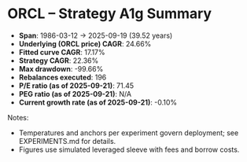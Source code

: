 # ORCL – Strategy A1g Summary

- **Span**: 1986-03-12 → 2025-09-19 (39.52 years)
- **Underlying (ORCL price) CAGR**: 24.66%
- **Fitted curve CAGR**: 17.17%
- **Strategy CAGR**: 22.36%
- **Max drawdown**: -99.66%
- **Rebalances executed**: 196
- **P/E ratio (as of 2025-09-21)**: 71.45
- **PEG ratio (as of 2025-09-21)**: N/A
- **Current growth rate (as of 2025-09-21)**: -0.10%

Notes:

- Temperatures and anchors per experiment govern deployment; see EXPERIMENTS.md for details.
- Figures use simulated leveraged sleeve with fees and borrow costs.
